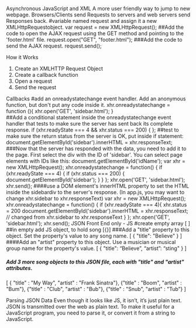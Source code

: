 Asynchronous JavaScript and XML
A more user friendly way to jump to new webpage. Browsers/Clients send Requests to servers and web servers send Responses back. 
#variable named request and assign it a new XMLHttpRequestobject.
var request = new XMLHttpRequest();
##Add the code to open the AJAX request using the GET method and pointing to the 'footer.html' file.
request.open("GET", "footer.html");
###Add the code to send the AJAX request.
request.send();

How it Works
1. Create an XMLHTTP Request Object
2. Create a callback function
3. Open a request
4. Send the request

Callbacks 
#add an onreadystatechange event handler. Add an anonymous function, but don't put any code inside it.
xhr.onreadystatechange = function (){ xhr.open('GET', 'sidebar.html'); }                          
##Add a conditional statement inside the onreadystatechange event handler that tests to make sure the server has sent back its complete response.
if (xhr.readyState === 4 && xhr.status === 200) { };
##test to make sure the return status from the server is OK, put inside if statement:
document.getElementById('sidebar').innerHTML = xhr.responseText;
###Now that the server has responded with the data, you need to add it to the page. First select the div with the ID of 'sidebar'. You can select page elements with IDs like this: document.getElementById('idName');
var xhr = new XMLHttpRequest();
xhr.onreadystatechange = function() {
  if (xhr.readyState === 4) {
    if (xhr.status === 200) {
      document.getElementById('sidebar');
    }
  }
};
xhr.open('GET', 'sidebar.html');
xhr.send();
####use a DOM element's innerHTML property to set the HTML inside the sidebardiv to the server's response. (In app.js, you may want to change xhr.sidebar to xhr.responseText)
var xhr = new XMLHttpRequest();
xhr.onreadystatechange = function() {
  if (xhr.readyState === 4){
  xhr.status = 200
  document.getElementById('sidebar').innerHTML = xhr.responseText; // changed from xhr.sidebar to xhr.responseText
  }
};
xhr.open('GET', 'sidebar.html');
xhr.send();
JSON
Front End only - JS
#create empty array [   ]    
##in empty add JS object, to hold song
[{}]
###Add a "title" property to this object. Set the property's value to any song name.
[ { "title": "Believe" } ]
####Add an "artist" property to this object. Use a musician or musical group name for the property's value.
[ { "title": “Believe”, “artist”: “sting" } ]
##### Add 3 more song objects to this JSON file, each with "title" and "artist" attributes.
[ { "title" : "My Way", "artist" : "Frank Sinatra"},
{"title" : "Boom",
"artist" : "Bum"},
{"title" : "Club",
"artist" : "Bub"},
{"title" : "Snub",
"artist" : "Tub”} ]

Parsing JSON Data
Even though it looks like JS, it isn’t, it’s just plain text. JSON is transmitted over the web as plain text. To make it useful for a JavaScript program, you need to parse it, or convert it from a string to JavaScript.

